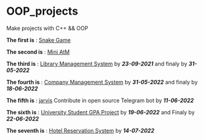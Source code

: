 # OOP_projects

Make projects with C++ && OOP

**The first is** :  [Snake Game](https://github.com/AnisBazzine/OOP_projects/tree/main/Snake_game)


**The second is** :  [Mini AtM](https://github.com/AnisBazzine/OOP_projects/tree/main/Mini%20ATM)

**The third is** :  [Library Management System](https://github.com/AnisBazzine/OOP_projects/tree/main/Library%20mangment%20system) by ***23-09-2021*** and finaly by ***31-05-2022***

**The fourth is** :  [Company Management System](https://github.com/AnisBazzine/OOP_projects/tree/main/Company%20management%20system) by ***31-05-2022*** and finaly by ***18-06-2022*** 

**The fifth is** :  [jarvis](https://github.com/AnisBazzine/jarvis)
        Contribute in open source Telegram bot by ***11-06-2022***

**The sixth is** :  [University Student GPA Project](https://github.com/AnisBazzine/OOP_projects/tree/main/Universty%20Student%20GPA) by ***19-06-2022*** and Finaly by ***22-06-2022*** 

**The seventh is** :  [Hotel Reservation System]() by ***14-07-2022***